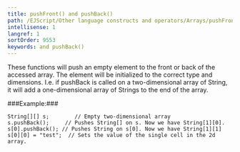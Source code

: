```yaml
---
title: pushFront() and pushBack()
path: /EJScript/Other language constructs and operators/Arrays/pushFront() and pushBack()
intellisense: 1
langref: 1
sortOrder: 9553
keywords: and pushBack()
---
```


These functions will push an empty element to the front or back of the accessed array. The element will be initialized to the correct type and dimensions. I.e. if pushBack is called on a two-dimensional array of String, it will add a one-dimensional array of Strings to the end of the array.




###Example:###
    
    String[][] s;        // Empty two-dimensional array
    s.pushBack();     // Pushes String[] on s. Now we have String[1][0].
    s[0].pushBack(); // Pushes String on s[0]. Now we have String[1][1]
    s[0][0] = "test";  // Sets the value of the single cell in the 2d array.


